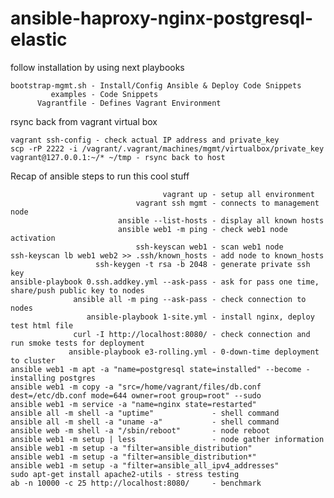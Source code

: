 # ansible-haproxy-nginx-postgresql-elastic
follow installation by using next playbooks

    bootstrap-mgmt.sh - Install/Config Ansible & Deploy Code Snippets
             examples - Code Snippets
          Vagrantfile - Defines Vagrant Environment

rsync back from vagrant virtual box

    vagrant ssh-config - check actual IP address and private_key
    scp -rP 2222 -i /vagrant/.vagrant/machines/mgmt/virtualbox/private_key vagrant@127.0.0.1:~/* ~/tmp - rsync back to host

Recap of ansible steps to run this cool stuff

                                      vagrant up - setup all environment
                                vagrant ssh mgmt - connects to management node
                            ansible --list-hosts - display all known hosts
                            ansible web1 -m ping - check web1 node activation
                                ssh-keyscan web1 - scan web1 node
    ssh-keyscan lb web1 web2 >> .ssh/known_hosts - add node to known_hosts
                       ssh-keygen -t rsa -b 2048 - generate private ssh key
    ansible-playbook 0.ssh.addkey.yml --ask-pass - ask for pass one time, share/push public key to nodes
                  ansible all -m ping --ask-pass - check connection to nodes
                     ansible-playbook 1-site.yml - install nginx, deploy test html file
                  curl -I http://localhost:8080/ - check connection and run smoke tests for deployment
                 ansible-playbook e3-rolling.yml - 0-down-time deployment to cluster
    ansible web1 -m apt -a "name=postgresql state=installed" --become - installing postgres
    ansible web1 -m copy -a "src=/home/vagrant/files/db.conf dest=/etc/db.conf mode=644 owner=root group=root" --sudo
    ansible web1 -m service -a "name=nginx state=restarted"
    ansible all -m shell -a "uptime"             - shell command
    ansible all -m shell -a "uname -a"           - shell command
    ansible web -m shell -a "/sbin/reboot"       - node reboot
    ansible web1 -m setup | less                 - node gather information
    ansible web1 -m setup -a "filter=ansible_distribution"
    ansible web1 -m setup -a "filter=ansible_distribution*"
    ansible web1 -m setup -a "filter=ansible_all_ipv4_addresses"
    sudo apt-get install apache2-utils - stress testing
    ab -n 10000 -c 25 http://localhost:8080/     - benchmark

